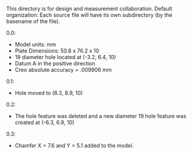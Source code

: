 This directory is for design and measurement collaboration.
Default organization:
Each source file will have its own subdirectory (by the basename of the file).

0.0:
- Model units: mm
- Plate Dimensions: 50.8 x 76.2 x 10
- 19 diameter hole located at (-3.2, 6.4, 10)
- Datum A in the positive direction
- Creo absolute accuracy = .009906 mm

0.1:
- Hole moved to (8.3, 8.9, 10)

0.2:
- The hole feature was deleted and a new diameter 19 hole feature was created at (-6.3, 6.9, 10)

0.3:
- Chamfer X = 7.6 and Y = 5.1 added to the model.
